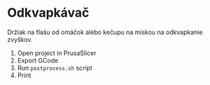 
# Odkvapkávač

Držiak na flašu od omáčok alebo kečupu na miskou na odkvapkanie zvyškov.

1. Open project in PrusaSlicer
2. Export GCode
3. Run `postprocess.sh` script
4. Print
